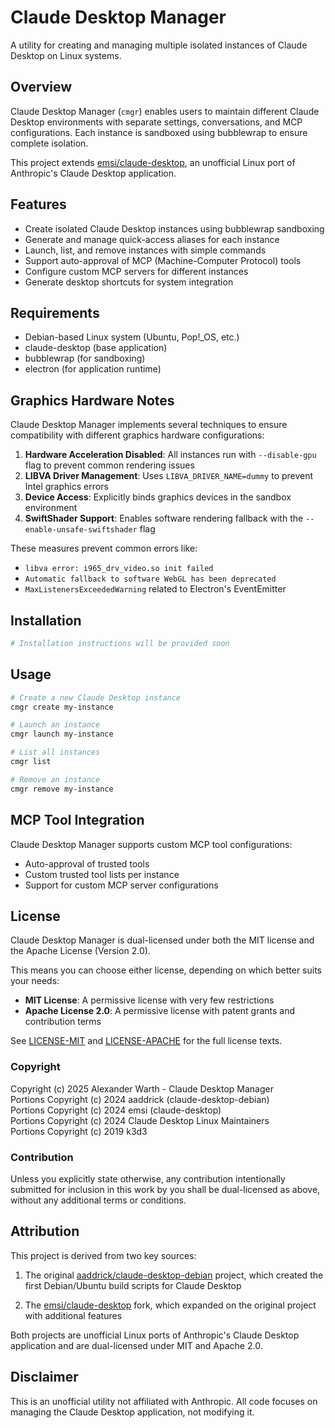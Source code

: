 # Claude Desktop Manager

A utility for creating and managing multiple isolated instances of Claude Desktop on Linux systems.

## Overview

Claude Desktop Manager (`cmgr`) enables users to maintain different Claude Desktop environments with separate settings, conversations, and MCP configurations. Each instance is sandboxed using bubblewrap to ensure complete isolation.

This project extends [emsi/claude-desktop](https://github.com/emsi/claude-desktop), an unofficial Linux port of Anthropic's Claude Desktop application.

## Features

- Create isolated Claude Desktop instances using bubblewrap sandboxing
- Generate and manage quick-access aliases for each instance
- Launch, list, and remove instances with simple commands
- Support auto-approval of MCP (Machine-Computer Protocol) tools
- Configure custom MCP servers for different instances
- Generate desktop shortcuts for system integration

## Requirements

- Debian-based Linux system (Ubuntu, Pop!_OS, etc.)
- claude-desktop (base application)
- bubblewrap (for sandboxing)
- electron (for application runtime)

## Graphics Hardware Notes

Claude Desktop Manager implements several techniques to ensure compatibility with different graphics hardware configurations:

1. **Hardware Acceleration Disabled**: All instances run with `--disable-gpu` flag to prevent common rendering issues
2. **LIBVA Driver Management**: Uses `LIBVA_DRIVER_NAME=dummy` to prevent Intel graphics errors
3. **Device Access**: Explicitly binds graphics devices in the sandbox environment
4. **SwiftShader Support**: Enables software rendering fallback with the `--enable-unsafe-swiftshader` flag

These measures prevent common errors like:
- `libva error: i965_drv_video.so init failed`
- `Automatic fallback to software WebGL has been deprecated`
- `MaxListenersExceededWarning` related to Electron's EventEmitter

## Installation

```bash
# Installation instructions will be provided soon
```

## Usage

```bash
# Create a new Claude Desktop instance
cmgr create my-instance

# Launch an instance
cmgr launch my-instance

# List all instances
cmgr list

# Remove an instance
cmgr remove my-instance
```

## MCP Tool Integration

Claude Desktop Manager supports custom MCP tool configurations:

- Auto-approval of trusted tools
- Custom trusted tool lists per instance
- Support for custom MCP server configurations

## License

Claude Desktop Manager is dual-licensed under both the MIT license and the Apache License (Version 2.0).

This means you can choose either license, depending on which better suits your needs:

- **MIT License**: A permissive license with very few restrictions
- **Apache License 2.0**: A permissive license with patent grants and contribution terms

See [LICENSE-MIT](LICENSE-MIT) and [LICENSE-APACHE](LICENSE-APACHE) for the full license texts.

### Copyright

Copyright (c) 2025 Alexander Warth - Claude Desktop Manager  
Portions Copyright (c) 2024 aaddrick (claude-desktop-debian)  
Portions Copyright (c) 2024 emsi (claude-desktop)  
Portions Copyright (c) 2024 Claude Desktop Linux Maintainers  
Portions Copyright (c) 2019 k3d3

### Contribution

Unless you explicitly state otherwise, any contribution intentionally submitted for inclusion in this work by you shall be dual-licensed as above, without any additional terms or conditions.

## Attribution

This project is derived from two key sources:

1. The original [aaddrick/claude-desktop-debian](https://github.com/aaddrick/claude-desktop-debian) project, which created the first Debian/Ubuntu build scripts for Claude Desktop

2. The [emsi/claude-desktop](https://github.com/emsi/claude-desktop) fork, which expanded on the original project with additional features

Both projects are unofficial Linux ports of Anthropic's Claude Desktop application and are dual-licensed under MIT and Apache 2.0.

## Disclaimer

This is an unofficial utility not affiliated with Anthropic. All code focuses on managing the Claude Desktop application, not modifying it.
